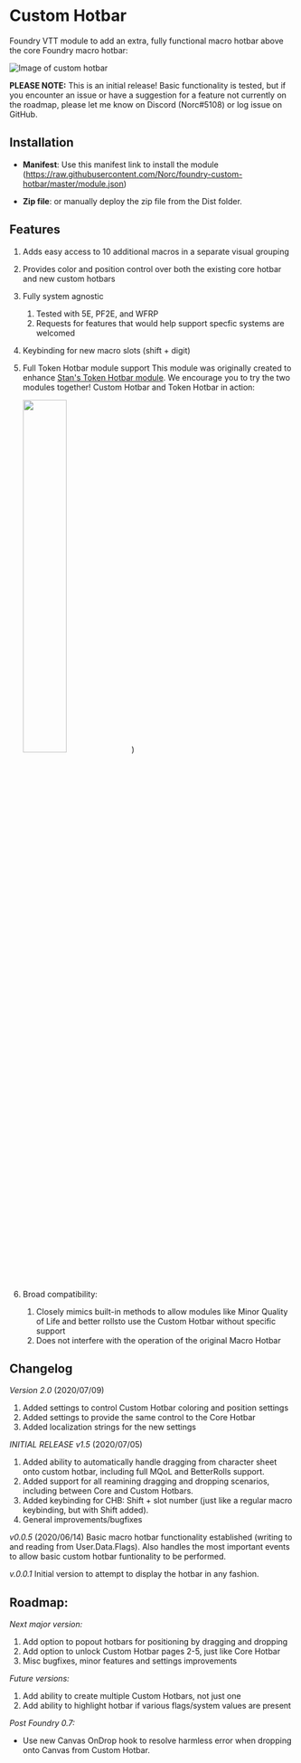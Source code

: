 # Custom Hotbar
Foundry VTT module to add an extra, fully functional macro hotbar above the core Foundry macro hotbar:

![Image of custom hotbar](https://i.imgur.com/L9QwR9u.png)

**PLEASE NOTE:** This is an initial release! Basic functionality is tested, but if you encounter an issue or have a suggestion for a feature not currently on the roadmap, please let me know on Discord (Norc#5108) or log issue on GitHub.

## Installation
* **Manifest**: Use this manifest link to install the module (https://raw.githubusercontent.com/Norc/foundry-custom-hotbar/master/module.json)

* **Zip file**: or manually deploy the zip file from the Dist folder.
  
## Features
1. Adds easy access to 10 additional macros in a separate visual grouping
1. Provides color and position control over both the existing core hotbar and new custom hotbars 
1. Fully system agnostic
   1. Tested with 5E, PF2E, and WFRP
   1. Requests for features that would help support specfic systems are welcomed
1. Keybinding for new macro slots (shift + digit)
1. Full Token Hotbar module support
   This module was originally created to enhance [Stan's Token Hotbar module](https://github.com/janssen-io/foundry-token-hotbar). We encourage you to try the two modules together! Custom Hotbar and Token Hotbar in action:
   
   <img src="https://github.com/janssen-io/foundry-token-hotbar/blob/master/img/thb-custom-hotbar.gif" width="40%" height = "40%">)
1. Broad compatibility:
   1. Closely mimics built-in methods to allow modules like Minor Quality of Life and better rollsto use the Custom Hotbar without specific support
   1. Does not interfere with the operation of the original Macro Hotbar

## Changelog
*Version 2.0* (2020/07/09)
1. Added settings to control Custom Hotbar coloring and position settings
1. Added settings to provide the same control to the Core Hotbar
1. Added localization strings for the new settings

*INITIAL RELEASE v1.5* (2020/07/05)
1. Added ability to automatically handle dragging from character sheet onto custom hotbar, including full MQoL and BetterRolls support.
1. Added support for all reamining dragging and dropping scenarios, including between Core and Custom Hotbars. 
1. Added keybinding for CHB: Shift + slot number (just like a regular macro keybinding, but with Shift added).
1. General improvements/bugfixes

*v0.0.5* (2020/06/14)
Basic macro hotbar functionality established (writing to and reading from User.Data.Flags). Also handles the most important events to allow basic custom hotbar funtionality to be performed.

*v.0.0.1*
Initial version to attempt to display the hotbar in any fashion.

## Roadmap:
_Next major version:_
1. Add option to popout hotbars for positioning by dragging and dropping
1. Add option to unlock Custom Hotbar pages 2-5, just like Core Hotbar
1. Misc bugfixes, minor features and settings improvements

_Future versions:_
1. Add ability to create multiple Custom Hotbars, not just one
1. Add ability to highlight hotbar if various flags/system values are present

_Post Foundry 0.7:_
* Use new Canvas OnDrop hook to resolve harmless error when dropping onto Canvas from Custom Hotbar.
